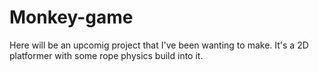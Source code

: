 # Monkey-game
Here will be an upcomig project that I've been wanting to make. It's a 2D platformer
with some rope physics build into it. 
